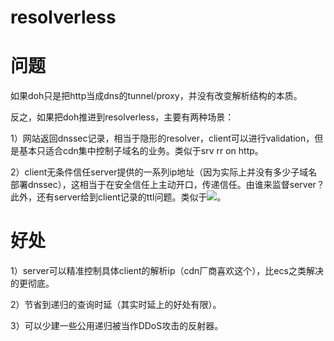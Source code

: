 # resolverless 

# 问题

如果doh只是把http当成dns的tunnel/proxy，并没有改变解析结构的本质。

反之，如果把doh推进到resolverless，主要有两种场景：

1）网站返回dnssec记录，相当于隐形的resolver，client可以进行validation，但是基本只适合cdn集中控制子域名的业务。类似于srv rr on http。

2）client无条件信任server提供的一系列ip地址（因为实际上并没有多少子域名部署dnssec），这相当于在安全信任上主动开口，传递信任。由谁来监督server？此外，还有server给到client记录的ttl问题。类似于<img src="https://example.com/img/f.jpg" ip="192.0.2.1">。

# 好处

1）server可以精准控制具体client的解析ip（cdn厂商喜欢这个），比ecs之类解决的更彻底。

2）节省到递归的查询时延（其实时延上的好处有限）。

3）可以少建一些公用递归被当作DDoS攻击的反射器。

